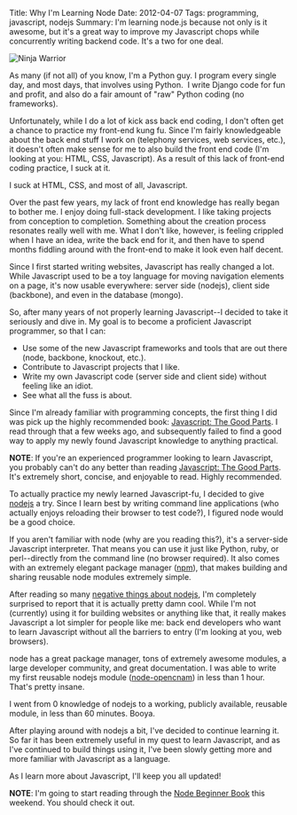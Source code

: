 Title: Why I'm Learning Node
Date: 2012-04-07
Tags: programming, javascript, nodejs
Summary: I'm learning node.js because not only is it awesome, but it's a great way to improve my Javascript chops while concurrently writing backend code.  It's a two for one deal.


![Ninja Warrior][]


As many (if not all) of you know, I'm a Python guy.  I program every single
day, and most days, that involves using Python.  I write Django code for fun
and profit, and also do a fair amount of "raw" Python coding (no frameworks).

Unfortunately, while I do a lot of kick ass back end coding, I don't often get
a chance to practice my front-end kung fu.  Since I'm fairly knowledgeable
about the back end stuff I work on (telephony services, web services, etc.), it
doesn't often make sense for me to also build the front end code (I'm looking
at you: HTML, CSS, Javascript).  As a result of this lack of front-end coding
practice, I suck at it.

I suck at HTML, CSS, and most of all, Javascript.

Over the past few years, my lack of front end knowledge has really began to
bother me.  I enjoy doing full-stack development.  I like taking projects from
conception to completion.  Something about the creation process resonates
really well with me.  What I don't like, however, is feeling crippled when I
have an idea, write the back end for it, and then have to spend months fiddling
around with the front-end to make it look even half decent.

Since I first started writing websites, Javascript has really changed a lot.
While Javascript used to be a toy language for moving navigation elements on a
page, it's now usable everywhere: server side (nodejs), client side (backbone),
and even in the database (mongo).

So, after many years of not properly learning Javascript--I decided to take it
seriously and dive in.  My goal is to become a proficient Javascript
programmer, so that I can:

-   Use some of the new Javascript frameworks and tools that are out there
    (node, backbone, knockout, etc.).
-   Contribute to Javascript projects that I like.
-   Write my own Javascript code (server side and client side) without feeling
    like an idiot.
-   See what all the fuss is about.

Since I'm already familiar with programming concepts, the first thing I did was
pick up the highly recommended book: [Javascript: The Good Parts][].  I read
through that a few weeks ago, and subsequently failed to find a good way to
apply my newly found Javascript knowledge to anything practical.

**NOTE**: If you're an experienced programmer looking to learn Javascript, you
probably can't do any better than reading [Javascript: The Good Parts][].
It's extremely short, concise, and enjoyable to read.  Highly recommended.

To actually practice my newly learned Javascript-fu, I decided to give
[nodejs][] a try.  Since I learn best by writing command line applications
(who actually enjoys reloading their browser to test code?), I figured node
would be a good choice.

If you aren't familiar with node (why are you reading this?), it's a
server-side Javascript interpreter.  That means you can use it just like
Python, ruby, or perl--directly from the command line (no browser required).
It also comes with an extremely elegant package manager ([npm][]), that makes
building and sharing reusable node modules extremely simple.

After reading so many [negative things about nodejs][], I'm completely
surprised to report that it is actually pretty damn cool.  While I'm not
(currently) using it for building websites or anything like that, it really
makes Javascript a lot simpler for people like me: back end developers who want
to learn Javascript without all the barriers to entry (I'm looking at you, web
browsers).

node has a great package manager, tons of extremely awesome modules, a large
developer community, and great documentation.  I was able to write my first
reusable nodejs module ([node-opencnam][]) in less than 1 hour.  That's pretty
insane.

I went from 0 knowledge of nodejs to a working, publicly available, reusable
module, in less than 60 minutes.  Booya.

After playing around with nodejs a bit, I've decided to continue learning it.
So far it has been extremely useful in my quest to learn Javascript, and as
I've continued to build things using it, I've been slowly getting more and more
familiar with Javascript as a language.

As I learn more about Javascript, I'll keep you all updated!

**NOTE**: I'm going to start reading through the [Node Beginner Book][] this
weekend.  You should check it out.


  [Ninja Warrior]: {filename}/images/2012/ninja-warrior.png "Ninja Warrior"
  [Javascript: The Good Parts]: http://www.amazon.com/gp/product/0596517742/ref=as_li_ss_tl?ie=UTF8&tag=rdegges-20&linkCode=as2&camp=1789&creative=390957&creativeASIN=0596517742 "Javascript: The Good Parts"
  [nodejs]: http://nodejs.org/ "nodejs"
  [npm]: http://npmjs.org/ "npm"
  [negative things about nodejs]: http://teddziuba.com/2011/10/node-js-is-cancer.html "nodejs is cancer"
  [node-opencnam]: https://github.com/telephonyresearch/node-opencnam "node-opencnam"
  [Node Beginner Book]: http://www.nodebeginner.org/ "Node Beginner"
